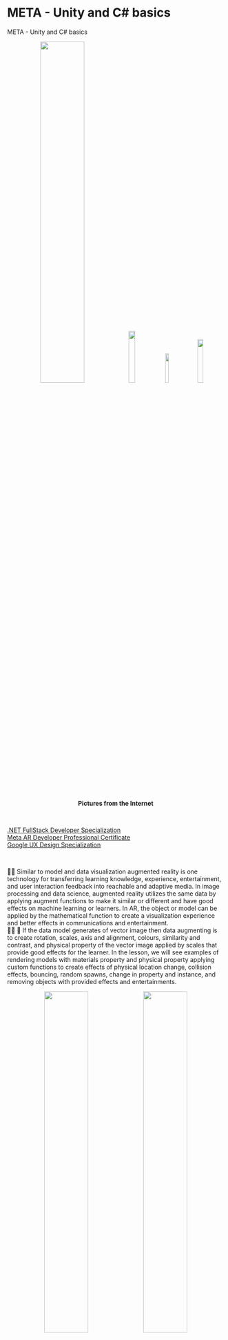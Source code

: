 # META - Unity and C# basics
META - Unity and C# basics

<p align="center" width="100%">
    <img width="45%" src="https://github.com/jkaewprateep/META---Unity-and-C-basics/blob/main/AR%20instructors.png">
    <img width="17.5%" src="https://github.com/jkaewprateep/META---Unity-and-C-basics/blob/main/versus.jpg">  
    <img width="13.2%" src="https://github.com/jkaewprateep/META---Unity-and-C-basics/blob/main/image22.jpg">  
    <img width="16.1%" src="https://github.com/jkaewprateep/META---Unity-and-C-basics/blob/main/kid_24.jpg"> </br>
    <b> Pictures from the Internet </b> </br>
</p>

</br>

[.NET FullStack Developer Specialization ]( https://github.com/jkaewprateep/Portfolio/blob/main/Coursera%206DRYK7YS79ZT.pdf ) </br>
[Meta AR Developer Professional Certificate]( https://github.com/jkaewprateep/Portfolio/blob/main/Coursera%20T9ZTYYSXGY5H.pdf ) </br>
[Google UX Design Specialization]( https://coursera.org/share/15f48b13d33cefb8686c2bcca579d6a8 ) </br>

</br>

🧸💬 Similar to model and data visualization augmented reality is one technology for transferring learning knowledge, experience, entertainment, and user interaction feedback into reachable and adaptive media. In image processing and data science, augmented reality utilizes the same data by applying augment functions to make it similar or different and have good effects on machine learning or learners. In AR, the object or model can be applied by the mathematical function to create a visualization experience and better effects in communications and entertainment. </br>
👧💬 🎈 If the data model generates of vector image then data augmenting is to create rotation, scales, axis and alignment, colours, similarity and contrast, and physical property of the vector image applied by scales that provide good effects for the learner. In the lesson, we will see examples of rendering models with materials property and physical property applying custom functions to create effects of physical location change, collision effects, bouncing, random spawns, change in property and instance, and removing objects with provided effects and entertainments. </br>

<p align="center" width="100%">
    <img width="45%" src="https://github.com/jkaewprateep/META---Unity-and-C-basics/blob/main/web01.png">
    <img width="45%" src="https://github.com/jkaewprateep/META---Unity-and-C-basics/blob/main/web02.png">
    <img width="45%" src="https://github.com/jkaewprateep/META---Unity-and-C-basics/blob/main/web03.png">
    <img width="45%" src="https://github.com/jkaewprateep/META---Unity-and-C-basics/blob/main/web04.png"> </br>
</p>

🐑💬 ➰ Heart beating with physical property and creating games using AR by Unity program possible with the provided tools and C# programming languages but you need to know the basics of class inheritance programming styles because the AR development platform will utilize of user create objects and render for the same screen rendering. </br>
🐐💬 Applying effects, gravity and boundary of the image or collisions creates games and simulation development environments where you can specific mass, position, and axis of the object to start the collision effects when there are one or more objects in the same screen aligned or pass-though the target collision axes and position. </br>

### PlayerController.cs ###

🐑💬 ➰ By the public variable allows parameters for the class variable to reuse the same variable inside the class and utilize the effects, private variables are similar to the same rules and ```C# language programming``` . </br>
🦭💬 There are rotation axis measurements and similar axis measurements for object description and Unity provided ```transform functions``` to perform rotation axis and similar axis. Continuous movement can use a time ticker or physical force apply. </br>
🧸💬 The rotation axis is easy to use with an angle while the symmetric axis is easy to use with the position then the ```transform functions``` is very useful you can work without converting values between these two axises. </br>

```
using System.Collections;
using System.Collections.Generic;
using UnityEngine;

public class PlayerController : MonoBehaviour
{
    // Private Variables
    private float speed = 5.0f; 
    private float turnSpeed = 25.0f;
    private float horizontalInput; 
    private float forwardInput;

    // Update is called once per frame
    void Update()
    {
        // This is where we get player input
        horizontalInput = Input.GetAxis("Horizontal");
        forwardInput = Input.GetAxis("Vertical");
        // We move the vehicle forward
        transform. Translate (Vector3. forward * Time.deltaTime * speed * forwardInput);
        // We turn the vehicle
        transform.Rotate(Vector3.up, Time.deltaTime * turnSpeed * horizontalInput);
    }
}
```

### PlayerController.cs - time delta ###

🐑💬 ➰ Continuous movement by ```time delta``` and the ```speed``` effects on the rotation axis forward, make the object model rotate moving forward with the speed effect provided and the class can change the direction of the object ```forward``` and ```backward``` . </br>
🧸💬 The ```time delta``` is a good object for continuous actions, Unity allows to use of the time delta anywhere or from import reference and instance but as a symmetric axis and original source on the screen the object they are working on the same time scalings. </br>
🦭💬 The ```Vector3``` is a vector-like property of the object and contains useful functions where you can work with communication words forward, backward, rotation etc. </br>

```
public class PlayerController2 : MonoBehaviour
{
    // Update is called once per frame
    void Update()
    {
        transform.Translate(Vector3.forward * Time.deltaTime * 21);        
    }
}
```

### PlayerController.cs - parameterizes ###

🐑💬 ➰ By ```GameObject``` is related to the object of the script or the custom class of action assigned to and simply applies the new position by using the ```transform functions``` . </br>
🐯💬 The ```Offset``` is one way to apply the effects and you can create multiple Offset values and make them as matrix apply for the same type of effects and share between objects or create a script file of the effect that can be reused in the project. There is ```traditional INFO``` where the same type of object behavior is the same as in the project and ```culture INFO``` where a similar type of object provides the same effects as import components and the object can be reused overall the projects. </br>
🦁💬 Effects of the object same as class property and materials property are protected the same as the object and its effects within the same and outside domain. Applying the same object in different projects or domains may create different effects but the ```original domain effects``` are the most potential of the object property even the development domain creates wider effects. </br>
🐐💬 When there are multiple domains the model object is also the same as the data model we determine the effect of the original domain but if there is a specialization of the different domains that is significant that is individual domain effects. As the ```individual domain effects``` properties are preserved but the effects is selected by the domain controller and designer to use and normally bug and effects enchantment will work on the original domain and if updated, and create wider effects that need to be performed on specific domains separately. Copied of the object model to run in a specific domain that is not original is not covered by the design but protected by the original idea. Copied of the programming running on the target-specific domain that the program owner had intentionally built, they are hardworking but intentionally only when it ```works on a specific domain``` . ( Working on the specific version of the program or fixing bugs then ```ES - essential patch``` is sometimes called intentional and do not mess with the sentence we apply intentionally. It does not mean we create bugs to fix. </br>

```
public class PlayerController3 : MonoBehaviour
{
    public GameObject player;
    private Vector3 Offset = new Vector3(0, 5, -7);

    // Update is called once per frame
    void Update()
    {
        // Offset the camera behide the player by adding the player locations;
        transform.position = player.transform.position + Offset;
    }
}
```

### Rotation.cs - custom action - vector ###

🐑💬 ➰ Rotation action on the rotation domain is applied ```degrees``` or ```angular degrees``` by its method otherwise uses a transformation function. </br> 
🧸💬 Working with drawings subject object rotation on itself is easy just by the ```rotation function``` but object rotation by axis requires a bit of technique by creating a new coordinate and transforming to the new coordinate. </br> 
🦭💬 In programming when referring to data models or data model objects you can reference a larger data model and specify the specific property the same as the object you merge as the model object internally used within the project. The project will easily apply external program logic or simulation problems because they support both symmetric axis and rotation axis, input as the matrix can be converted using the transform function to the vector object as required by the objective. ```Machine learning```, ```feedback systems```, and ```data communications``` project communication protocols provide output signalings as numerics in matrixes sizes specific or logits shape that is the adaptive method to create simulation from the output of the process same as ```PyGame```, ```Gyms```, and other ```simulation environment``` for machine learning and games. </br> 

```
public class PlatformRotate : MonoBehaviour { 

    public Vector3 rotateChange;

    // Update is called once per frame
    void Update()
    {
        transform.Rotate (rotateChange); 
    }
}
```

### Default.cs - custom action - position ###

🐑💬 ➰ Position axis action by incremental of the position value by its symmetric domain. </br> 
👧💬 🎈 Incremental support when testing the object is originals by the environment using the games environment functions without opening into the class method working is create the incremental function when they are a response to the same environment input and they are limited their action into the boundary, not distracted or create none aligned of reference in the game's environment and they are not left of the environment by the extreme functions they can contain within the environment. ```Objects need to be contained within the environment``` . </br> 
🐯💬 Visually are the objects aligned with the ```traditional-INFO as references``` object in the environment⁉️ </br> 
🦁💬 By the object of the environment, source of light, and provided in the science, vertical and horizontal axis we can create a function to determine object enter into the environment. If the object is not aligned with the environment can create effects on users or users create an effect that considers a material object. </br> 
👧💬 🎈 Example cheating items in-game environment does it prohibited⁉️ </br> 
🦁💬 Needs to be decided by the game admin and users because that is not aligned with the game's story and the game's tradition. </br> 

```
public class TrackPosition : MonoBehaviour {
    
    public Vector3 positionChange;

    // Update is called once per frame
    void Update()
    {
        transform.position += positionChange;
    }
}
```

### AlignObjects.cs - custom action - transform position ###

🐑💬 ➰ Transformation is the application of the simple input objects and their effects. </br> 
🦭💬 Array-like property support for the object of the game helps about create programming iteration or programming logic application apply and support of array-like object property is dedicated collection property and create support inheritance method as using ```C# language``` . </br> 
🐯💬 Working ```APIs``` level ```culture-INFO``` need to provide an inherited class-like object that supports collections method, references description, numeric data and description, and function return and ops-codes to submitted. </br> 
🦁💬 That is because users have many levels and they need to access the same resources, the API needs to create and handle support to them with possible methods designed by the API and working function algorithms. </br> 

```
public class AlignObjects: MonoBehaviour
{
    public GameObject[] objectsToAlign; 
    public float spacing = 1;

    // Start is called before the first frame update
    void Start()
	{
        for (var i = 0; i < objectsToAlign.Length; i++)
            {
                objectsToAlign[i].transform.position = new Vector3(i* spacing, 0, 0);
            }
    }
}
```

### BulletCreator.cs - custom action - key space ###

🐑💬 ➰ Create functions for the model object effects that can recall overall the project. </br> 
🧸💬 Collection of actions or effects can create as a method function when it can call from an application or working process class object that can save the actions method as they are named as function name or you can name them like ```snowflakes``` or ```ShootBullet``` .</br> 

```
public class BulletCreator : MonoBehaviour
{
    public GameObject bullet;

    void Start()
    {
        Invoke("ShootBullet", 2);
    }
    void ShootBullet()
    {
        var newBullet = Instantiate(bullet);
        newBullet.transform.position = new Vector3(0, 10, 0);
        Destroy(newBullet, 5);
    }
    void Update()
    {
        if (Input.GetKeyDown(KeyCode.Space))
        {
            ShootBullet();
        }
    }
}
```

### DestroyOnClick.cs - custom action - destroy object - key space ###

🐑💬 ➰ Remove the object from the domain. </br>
🐐💬 ➰ Unity build function Destroy for the AR object then you do not need to dispose or create a dedicated function, AR works well in the visualization object and priority tasks ordering even using a bit of computation power. </br>
🦭💬 There is a hidden truth about the programming we are reading the object on the scene and interacting or directly applying effects we create and need visualization update the ```destroy``` function is a create function that helps update render object results that are faster than iterations update by each item on the scene that is some examples of create function useful from AR. </br>

```
public class DestroyOnClick : MonoBehaviour
{
    void OnMouseDown()
    {
        Destroy(gameObject);
    }
}
```

### ExampleBehaviourScript.cs - custom action - change property - key space ###

🐑💬 ➰ Accepted the key press and performed actions by its conditions to create better effects, change of the object property and render display determined by the ```user key press interactions``` . </br>
🐯💬 Touch and absolute colours that is a working item. </br>
🦭💬 It is ready to use, and they need to have behavior when needed or like ```m&M``` they are selling by the software application working when needed and the function will not automatically call by the assignment logic same as the snacks candy. </br>

```
public class ExampleBehaviourScript : MonoBehaviour
{
    // Update is called once per frame
    void Update()
    {
        {
            if (Input.GetKeyDown(KeyCode.R))
            {
                GetComponent<Renderer>().material.color = Color.red;
            }
            if (Input.GetKeyDown(KeyCode.G))
            {
                GetComponent<Renderer>().material.color = Color.green;
            }
            if (Input.GetKeyDown(KeyCode.B))
            {
                GetComponent<Renderer>().material.color = Color.blue;
            }
        }
    }
}
```

### Movement.cs - custom action - change position - key space ###

🐑💬 ➰ Keypress conditions apply position effect with time and velocity speed, parameterized speed variable. </br>
🦭💬 The ```Rational buttom``` is add 0.5 dimension by the delay-time pressing work widely and famous and at the beginning of smart mobile phones introduce the games created to support rational button control that makes for the smaller mobile device is a good user experience that they need to create a desire to the action and many games released to the support of the same idea and application when competitive platform define of full control set of user input that is for working as computer plam on hand. </br>

```
public class Movement : MonoBehaviour
{
    public float speed;

    // Update is called once per frame
    void Update()
    {
        var pos = transform.position;

        if (Input.GetKey(KeyCode.LeftArrow))
        {
            pos.x = pos.x - speed * Time.deltaTime;
        }
        if (Input.GetKey(KeyCode.RightArrow))
        {
            pos.x = pos.x + speed * Time.deltaTime;
        }
        if (Input.GetKey(KeyCode.UpArrow))
        {
            pos.y = pos.y + speed * Time.deltaTime;
        }
        if (Input.GetKey(KeyCode.DownArrow))
        {
            pos.y = pos.y - speed * Time.deltaTime;
        }

        transform.position = pos;
    }
}
```

### Movement.cs - custom action - visibility - key space ###

🐑💬 ➰ Visibility affects application from user keypress interactions. </br>

```
public class RendererEnabler : MonoBehaviour
{
    // Update is called once per frame
    void Update()
    {   
        if (Input.GetKeyDown(KeyCode.Space))
        {
            var renderer = GetComponent<Renderer>();
            renderer.enabled = !renderer.enabled;
        }
    }
}
```

### SphereMaker.cs - custom action - create object - key space ###

🐑💬 ➰ Duplicate object for same property object created with target position on the same domain, ```random function``` create distribution effects of the objects created by this function. </br>

```
public class SphereMaker : MonoBehaviour
{
    public GameObject sphere;
    public int numberOfSpheres = 4;

    // Start is called before the first frame update
    void Start()
    {
        for (int i = 0; i < numberOfSpheres; i = i + 1)
        {
            var duplicateSphere = GameObject.Instantiate(sphere);
            duplicateSphere.transform.position = new Vector3(i, 0, 0);
        }
    }

    // Update is called once per frame
    void Update()
    {
        if (Input.GetMouseButtonDown(1))
        {
            var duplicateSphere = GameObject.Instantiate(sphere);
            duplicateSphere.transform.position = new Vector3(Random.Range(-4, 4), Random.Range(-4, 4), 0);
            Camera.main.transform.LookAt(duplicateSphere.transform);
        }
    }
}
```

### TestScript.cs - custom action - camera tracking ###

🐑💬 ➰ Camera tracking scripts for object observation or velocity object access the primary object. </br>

```
public class TestScript : MonoBehaviour
{
    public float torque;
    public float velocity;
    public Rigidbody rb;

    void Start()
    {
        rb = GetComponent<Rigidbody>();
    }

    void FixedUpdate()
    {
        float turn = Input.GetAxis("Horizontal");
        rb.AddTorque(Vector3.up * torque * turn);

        var vertical = Input.GetAxis("Vertical");

        // float turn = Input.GetAxis("Horizontal");
        // rb. AddTorque(Vector3.up * torque * turn);
        // rb.AddForce(Vector3.forward * velocity * vertical);
        rb.AddForce(Camera.main.transform.forward * velocity * vertical);
        rb.AddForce(Camera.main.transform.up * velocity * vertical);
        // rb.AddForce(Camera.main.transform.up * velocity * vertical) 
        // rb.AddForce(Camera.main.transform.forward * velocity * vertical); 
    }
}
```

### ColorChanger.cs - custom action - property change - collisions ###

🐑💬 ➰ The ```collision``` enter effects method by object property changes and rendering. </br>

```
public class ColorChanger : MonoBehaviour
{
    public GameObject spherePrefab;

    void OnCollisionEnter(Collision collision)
    {
        foreach (ContactPoint contact in collision.contacts)
        {
            // var collision_colour = contact.color;
            var collision_point = contact.point;
            var collision_type = contact.normal;
            // var collision_sphere = contact.collider;          
            
            GameObject duplicateSphere = GameObject.Instantiate(spherePrefab);
            //
            var shpere = duplicateSphere.GetComponent<Collider>();
            duplicateSphere.GetComponent<Renderer>().material.color = Color.red;
            // duplicateSphere.collider = collision.collider;


            var colour_code = Random.Range(0, 3);
            switch(colour_code)
            {
                case 0 : GetComponent<Renderer>().material.color = Color.red;
                    break;
                case 1 : GetComponent<Renderer>().material.color = Color.blue;
                    break;
                case 2 : GetComponent<Renderer>().material.color = Color.green;
                    break;
                case 3 : GetComponent<Renderer>().material.color = Color.red;
                    break;
            }        

            // Debug.DrawRay(contact.point, contact.normal, Color.white);
        }
        // if (collision.relativeVelocity.magnitude > 2)
        //     audioSource.Play();
    }
}
```

### DestroyOutOfBounds.cs - custom action - game environment scopes ###

🐑💬 ➰ Range position effects. </br>

```
public class DestroyOutOfBounds : MonoBehaviour
{
    private float topBound = 10;
    private float lowerBound = -10;

    // Update is called once per frame
    void Update()
    {
        if(transfrom.position.z > topBound)
        {
            Destroy(gameObject);
        }

        if(transfrom.position.z < lowerBound)
        {
            Destroy(gameObject);
            Debug.log("Game Over!!!");
        }
    }
}
```

### DetectCollisionsn.cs - custom action - destroy object - collisions ###

🐑💬 ➰ On ```Collider``` event trigger. </br>

```
public class DetectCollisions : MonoBehaviour
{
    private void onTriggerEnter(Collider other)
    {
        Destroy(gameObject);
        Destroy(other.gameObject);
    }
}
```

### MoveForward.cs - custom action - initial speed - parameterizes ###

🐑💬 ➰ Create instance velocity speed movement effects for the assigning object. </br>

```
public class MoveForward : MonoBehaviour
{
    public float speed = 40.0f;

    // Update is called once per frame
    void Update()
    {
        transform.Translate( Vector3.forward * Time.deltaTime * speed );
    }
}
```

### PlayerController.cs - custom action - position transform - parameterizes ###

🐑💬 ➰ Apply the effects of position and rotation. </br>

```
public class PlayerController : MonoBehaviour
{
    public float horizointalInput;
    public float speed = 10.0f;
    public float xRange = 10.0f;
    private float topBound = 10;
    private float lowerBound = -10;

    public GameObject projectilePrefab;

    // Update is called once per frame
    void Update()
    {
        if (transform.position.x < - xRange)
        {
            transform.position = new Vector3( -xRange, transform.position.y, transform.position.z );
        }

        if (transform.position.x > xRange)
        {
            transform.position = new Vector3( xRange, transform.position.y, transform.position.z );
        } 

        horizointalInput = Input.GetAxis("Horizontal");
        transform.Translate(Vector3.right * horizointalInput * Time.deltaTime * speed );
    }
}

```

### SpawnManager.cs - custom action - spawn range positions - parameterizes ###

🐑💬 ➰ Spawn in range of the object animation, rotation, and delay. </br>

```
public class SpawnManager : MonoBehaviour
{
    public GameObject[] animalPrefebs;
    // public int animalIndex;
    private float spawnRangeX = 20;
    private float spawnPosZ = 20;
    private float startDelay = 2;
    private float spawnInterval = 1.5f;

    // Start is called before the first frame update
    void Start()
    {
        InvokeRepeating("SpawnRandomAnimal", startDelay, spawnInterval);
    }

    void SpawnRandomAnimal()
    {
        int animalIndex = Random.Range(0, animalPrefebs.length);
        Vector3 spawnPos = new Vector3(Random.Range(-spawnRangeX, spawnRangeX), 0, spawnPosZ);

        Instantiate(animalPrefebs[animalIndex], spawnPos, animalPrefebs[animalIndex].transform.rotation);
    }
}
```

---

<p align="center" width="100%">
    <img width="30%" src="https://github.com/jkaewprateep/advanced_mysql_topics_notes/blob/main/custom_dataset.png">
    <img width="30%" src="https://github.com/jkaewprateep/advanced_mysql_topics_notes/blob/main/custom_dataset_2.png"> </br>
    <b> 🥺💬 รับจ้างเขียน functions </b> </br>
</p>
